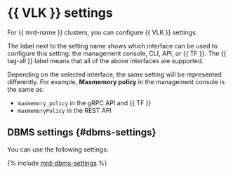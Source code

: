 # {{ VLK }} settings

For {{ mrd-name }} clusters, you can configure {{ VLK }} settings.

The label next to the setting name shows which interface can be used to configure this setting: the management console, CLI, API, or {{ TF }}. The {{ tag-all }} label means that all of the above interfaces are supported.

Depending on the selected interface, the same setting will be represented differently. For example, **Maxmemory policy** in the management console is the same as:

- `maxmemory_policy` in the gRPC API and {{ TF }}
- `maxmemoryPolicy` in the REST API

## DBMS settings {#dbms-settings}

You can use the following settings:

{% include [mrd-dbms-settings](../../_includes/mdb/mrd-dbms-settings.md) %}
